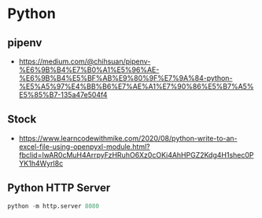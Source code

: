 # Python

## pipenv

- https://medium.com/@chihsuan/pipenv-%E6%9B%B4%E7%B0%A1%E5%96%AE-%E6%9B%B4%E5%BF%AB%E9%80%9F%E7%9A%84-python-%E5%A5%97%E4%BB%B6%E7%AE%A1%E7%90%86%E5%B7%A5%E5%85%B7-135a47e504f4

## Stock 

* https://www.learncodewithmike.com/2020/08/python-write-to-an-excel-file-using-openpyxl-module.html?fbclid=IwAR0cMuH4ArrpyFzHRuhO6Xz0cOKi4AhHPGZ2Kdg4H1shec0PYK1h4Wyrl8c

## Python HTTP Server

```python
python -m http.server 8080
```
